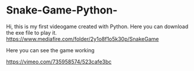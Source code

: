 # Snake-Game-Python-
Hi, this is my first videogame created with Python.
Here you can download the exe file to play it.
https://www.mediafire.com/folder/2y1o8f1o5k30p/SnakeGame

Here you can see the game working

https://vimeo.com/735958574/523cafe3bc
